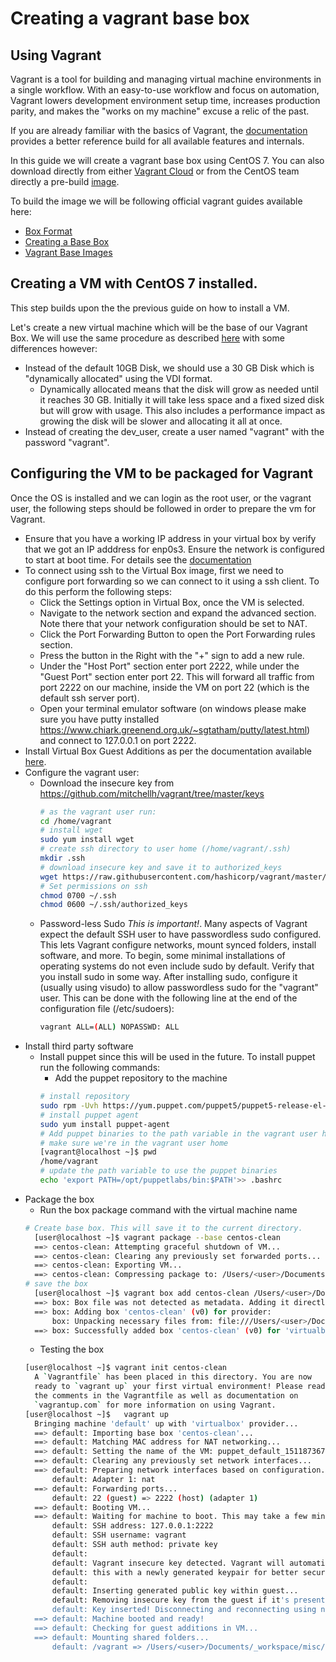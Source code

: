 # Creating a vagrant base box

## Using Vagrant
Vagrant is a tool for building and managing virtual machine environments in a single workflow. With an easy-to-use workflow and focus on automation, Vagrant lowers development environment setup time, increases production parity, and makes the "works on my machine" excuse a relic of the past.

If you are already familiar with the basics of Vagrant, the [documentation](https://www.vagrantup.com/docs/index.html "documentation") provides a better reference build for all available features and internals.

In this guide we will create a vagrant base box using CentOS 7. You can also download directly from either [Vagrant Cloud](https://app.vagrantup.com/centos/boxes/7) or from the CentOS team directly a pre-build [image](https://seven.centos.org/2017/10/updated-centos-vagrant-images-available-v1710-01/).

To build the image we will be following official vagrant guides available here:
* [Box Format](https://www.vagrantup.com/docs/boxes/format.html)
* [Creating a Base Box](https://www.vagrantup.com/docs/virtualbox/boxes.html)
* [Vagrant Base Images](https://www.vagrantup.com/docs/boxes/base.html) 

## Creating a VM with CentOS 7 installed.

This step builds upon the the previous guide on how to install a VM. 

Let's create a new virtual machine which will be the base of our Vagrant Box. We will use the same procedure as described [here](https://github.com/optymyze-dev/devops-bootcamp/blob/master/extra/virtualbox-and-centos-minimal.md "here") with some differences however:

* Instead of the default 10GB Disk, we should use a 30 GB Disk which is "dynamically allocated" using the VDI format.
  * Dynamically allocated means that the disk will grow as needed until it reaches 30 GB. Initially it will take less space and a fixed sized disk but will grow with usage. This also includes a performance impact as growing the disk will be slower and allocating it all at once.
* Instead of creating the dev_user, create a user named "vagrant" with the password "vagrant".

## Configuring the VM to be packaged for Vagrant

Once the OS is installed and we can login as the root user, or the vagrant user, the following steps should be followed in order to prepare the vm for Vagrant.

* Ensure that you have a working IP address in your virtual box by verify that we got an IP adddress for enp0s3. Ensure the network is configured to start at boot time. For details see the [documentation](https://github.com/optymyze-dev/devops-bootcamp/blob/master/extra/virtualbox-and-centos-minimal.md "documentation") 
* To connect using ssh to the Virtual Box image, first we need to configure port forwarding so we can connect to it using a ssh client. To do this perform the following steps:
  * Click the Settings option in Virtual Box, once the VM is selected.
  * Navigate to the network section and expand the advanced section. Note there that your network configuration should be set to NAT.
  * Click the Port Forwarding Button to open the Port Forwarding rules section.
  * Press the button in the Right with the "+" sign to add a new rule.
  * Under the "Host Port" section enter port 2222, while under the "Guest Port" section enter port 22. This will forward all traffic from port 2222 on our machine, inside the VM on port 22 (which is the default ssh server port).
  * Open your terminal emulator software (on windows please make sure you have putty installed https://www.chiark.greenend.org.uk/~sgtatham/putty/latest.html) and connect to 127.0.0.1 on port 2222.
* Install Virtual Box Guest Additions as per the documentation available [here](https://github.com/optymyze-dev/devops-bootcamp/blob/master/extra/virtualbox-and-centos-minimal.md). 
* Configure the vagrant user:
  * Download the insecure key from https://github.com/mitchellh/vagrant/tree/master/keys
	``` sh
	# as the vagrant user run:
	cd /home/vagrant
	# install wget
	sudo yum install wget
	# create ssh directory to user home (/home/vagrant/.ssh)
	mkdir .ssh
	# download insecure key and save it to authorized_keys
	wget https://raw.githubusercontent.com/hashicorp/vagrant/master/keys/vagrant.pub	-O ~/.ssh/authorized_keys
	# Set permissions on ssh
	chmod 0700 ~/.ssh
	chmod 0600 ~/.ssh/authorized_keys
	```
  * Password-less Sudo
	*This is important!*. Many aspects of Vagrant expect the default SSH user to have passwordless sudo configured. This lets Vagrant configure networks, mount synced folders, install software, and more.
	To begin, some minimal installations of operating systems do not even include sudo by default. Verify that you install sudo in some way.
	After installing sudo, configure it (usually using visudo) to allow passwordless sudo for the "vagrant" user. This can be done with the following line at the end of the configuration file (/etc/sudoers):
	```sh
	vagrant ALL=(ALL) NOPASSWD: ALL
	```
* Install third party software
  * Install puppet since this will be used in the future. To install puppet run the following commands:
	* Add the puppet repository to the machine
	```sh
	# install repository
	sudo rpm -Uvh https://yum.puppet.com/puppet5/puppet5-release-el-7.noarch.rpm
	# install puppet agent
	sudo yum install puppet-agent
	# Add puppet binaries to the path variable in the vagrant user home
	# make sure we're in the vagrant user home
	[vagrant@localhost ~]$ pwd
	/home/vagrant
	# update the path variable to use the puppet binaries
	echo 'export PATH=/opt/puppetlabs/bin:$PATH'>> .bashrc
	```
* Package the box
  * Run the box package command with the virtual machine name
  ```sh
  # Create base box. This will save it to the current directory. 
	[user@localhost ~]$ vagrant package --base centos-clean
	==> centos-clean: Attempting graceful shutdown of VM...
	==> centos-clean: Clearing any previously set forwarded ports...
	==> centos-clean: Exporting VM...
	==> centos-clean: Compressing package to: /Users/<user>/Documents/_workspace/misc/puppet/package.box 
  # save the box
	[user@localhost ~]$ vagrant box add centos-clean /Users/<user>/Documents/_workspace/misc/puppet/package.box
	==> box: Box file was not detected as metadata. Adding it directly...
	==> box: Adding box 'centos-clean' (v0) for provider:
		box: Unpacking necessary files from: file:///Users/<user>/Documents/_workspace/misc/puppet/package.box
	==> box: Successfully added box 'centos-clean' (v0) for 'virtualbox'! 
  ```
  * Testing the box
  ```sh
  [user@localhost ~]$ vagrant init centos-clean
	A `Vagrantfile` has been placed in this directory. You are now
	ready to `vagrant up` your first virtual environment! Please read
	the comments in the Vagrantfile as well as documentation on
	`vagrantup.com` for more information on using Vagrant.
  [user@localhost ~]$	vagrant up
	Bringing machine 'default' up with 'virtualbox' provider...
	==> default: Importing base box 'centos-clean'...
	==> default: Matching MAC address for NAT networking...
	==> default: Setting the name of the VM: puppet_default_1511873672602_57381
	==> default: Clearing any previously set network interfaces...
	==> default: Preparing network interfaces based on configuration...
		default: Adapter 1: nat
	==> default: Forwarding ports...
		default: 22 (guest) => 2222 (host) (adapter 1)
	==> default: Booting VM...
	==> default: Waiting for machine to boot. This may take a few minutes...
		default: SSH address: 127.0.0.1:2222
		default: SSH username: vagrant
		default: SSH auth method: private key
		default:
		default: Vagrant insecure key detected. Vagrant will automatically replace
		default: this with a newly generated keypair for better security.
		default:
		default: Inserting generated public key within guest...
		default: Removing insecure key from the guest if it's present...
		default: Key inserted! Disconnecting and reconnecting using new SSH key...
	==> default: Machine booted and ready!
	==> default: Checking for guest additions in VM...
	==> default: Mounting shared folders...
		default: /vagrant => /Users/<user>/Documents/_workspace/misc/puppet
  ```
